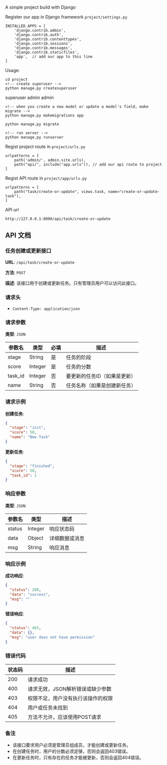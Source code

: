 A simple project build with Django



Register our app in Django framework `project/settings.py`
```
INSTALLED_APPS = [
    'django.contrib.admin',
    'django.contrib.auth',
    'django.contrib.contenttypes',
    'django.contrib.sessions',
    'django.contrib.messages',
    'django.contrib.staticfiles',
    'app',  // add our app to this line
]
```

Usage:
```
cd project 
<!-- create superuser -->
python manage.py createsuperuser
```
superuser
admin
admin
```
<!-- when you create a new model or update a model's field, make migrate -->
python manage.py makemigrations app

python manage.py migrate

<!-- run server -->
python manage.py runserver
```
Regist project route in `project/urls.py`
```
urlpatterns = [
    path('admin/', admin.site.urls),
    path("api/", include("app.urls")), // add our api route to project
]
```

Regist API route in `project/app/urls.py`
```
urlpatterns = [    
    path("task/create-or-update", views.task, name="create-or-update-task"),    
]
```
API url
```
http://127.0.0.1:8000/api/task/create-or-update
```


## API 文档

### 任务创建或更新接口

**URL**: `/api/task/create-or-update`

**方法**: `POST`

**描述**: 该接口用于创建或更新任务。只有管理员用户可以访问此接口。

### 请求头

- `Content-Type: application/json`

### 请求参数

**类型**: `JSON`

| 参数名     | 类型   | 必填 | 描述                          |
|------------|--------|------|-------------------------------|
| stage      | String | 是   | 任务的阶段                    |
| score      | Integer| 是   | 任务的分数                    |
| task_id    | Integer| 否   | 要更新的任务ID（如果是更新）  |
| name       | String | 否   | 任务名称（如果是创建新任务）  |

### 请求示例

**创建任务**:

```json
{
  "stage": "init",
  "score": 50,
  "name": "New Task"
}
```

**更新任务**:

```json
{
  "stage": "finished",
  "score": 50,
  "task_id": 1
}
```

### 响应参数

**类型**: `JSON`

| 参数名    | 类型   | 描述                      |
|-----------|--------|---------------------------|
| status    | Integer| 响应状态码                |
| data      | Object | 详细数据或消息            |
| msg       | String | 响应消息                  |

### 响应示例

**成功响应**:

```json
{
  "status": 200,
  "data": "success",
  "msg": ""
}
```

**错误响应**:

```json
{
  "status": 403,
  "data": {},
  "msg": "user does not have permission"
}
```

### 错误代码

| 状态码    | 描述                               |
|-----------|------------------------------------|
| 200       | 请求成功                           |
| 400       | 请求无效，JSON解析错误或缺少参数   |
| 403       | 权限不足，用户没有执行该操作的权限 |
| 404       | 用户或任务未找到                   |
| 405       | 方法不允许，应该使用POST请求       |

### 备注

- 该接口要求用户必须是管理员组成员，才能创建或更新任务。
- 在创建任务时，用户的分数必须足够，否则会返回403错误。
- 在更新任务时，只有存在的任务才能被更新，否则会返回404错误。

